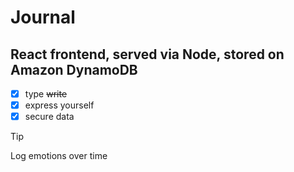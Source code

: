 # Journal

## React frontend, served via Node, stored on Amazon DynamoDB

- [x] type ~~write~~
- [x] express yourself
- [x] secure data

> [!TIP]
> Log emotions over time
